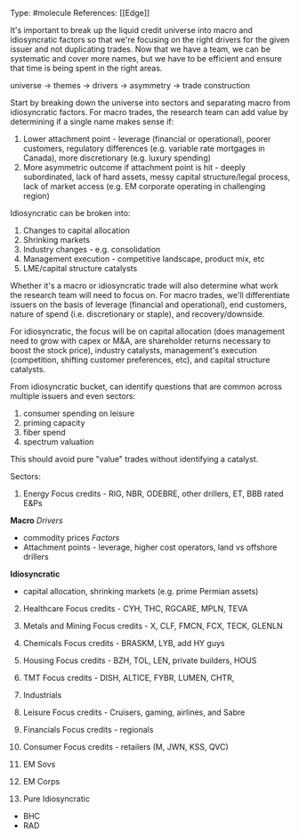 Type: #molecule 
References: [[Edge]]

It's important to break up the liquid credit universe into macro and idiosyncratic factors so that we're focusing on the right drivers for the given issuer and not duplicating trades. Now that we have a team, we can be systematic and cover more names, but we have to be efficient and ensure that time is being spent in the right areas.

universe -> themes -> drivers -> asymmetry -> trade construction

Start by breaking down the universe into sectors and separating macro from idiosyncratic factors. For macro trades, the research team can add value by determining if a single name makes sense if:
1) Lower attachment point - leverage (financial or operational), poorer customers, regulatory differences (e.g. variable rate mortgages in Canada), more discretionary (e.g. luxury spending)
2) More asymmetric outcome if attachment point is hit - deeply subordinated, lack of hard assets, messy capital structure/legal process, lack of market access (e.g. EM corporate operating in challenging region)

Idiosyncratic can be broken into:
1) Changes to capital allocation
2) Shrinking markets
3) Industry changes - e.g. consolidation 
4) Management execution - competitive landscape, product mix, etc
5) LME/capital structure catalysts 

Whether it's a macro or idiosyncratic trade will also determine what work the research team will need to focus on. For macro trades, we'll differentiate issuers on the basis of leverage (financial and operational), end customers, nature of spend (i.e. discretionary or staple), and recovery/downside.

For idiosyncratic, the focus will be on capital allocation (does management need to grow with capex or M&A, are shareholder returns necessary to boost the stock price), industry catalysts,  management's execution (competition, shifting customer preferences, etc), and capital structure catalysts. 

From idiosyncratic bucket, can identify questions that are common across multiple issuers and even sectors:
1) consumer spending on leisure
2) priming capacity
3) fiber spend
4) spectrum valuation 


This should avoid pure "value" trades without identifying a catalyst. 


Sectors:

1) Energy
Focus credits - RIG, NBR, ODEBRE, other drillers, ET, BBB rated E&Ps

**Macro**
*Drivers*
- commodity prices
*Factors*
- Attachment points - leverage, higher cost operators, land vs offshore drillers

**Idiosyncratic**
- capital allocation, shrinking markets (e.g. prime Permian assets)

2) Healthcare
Focus credits - CYH, THC, RGCARE, MPLN, TEVA


4) Metals and Mining
Focus credits - X, CLF, FMCN, FCX, TECK, GLENLN

6) Chemicals
Focus credits - BRASKM, LYB, add HY guys

8) Housing
Focus credits - BZH, TOL, LEN, private builders, HOUS

4) TMT
Focus credits - DISH, ALTICE, FYBR, LUMEN, CHTR, 

5) Industrials

6) Leisure
Focus credits - Cruisers, gaming, airlines, and Sabre

1) Financials
Focus credits - regionals

3) Consumer
Focus credits - retailers (M, JWN, KSS, QVC)

5) EM Sovs
6) EM Corps
7) Pure Idiosyncratic
- BHC
- RAD